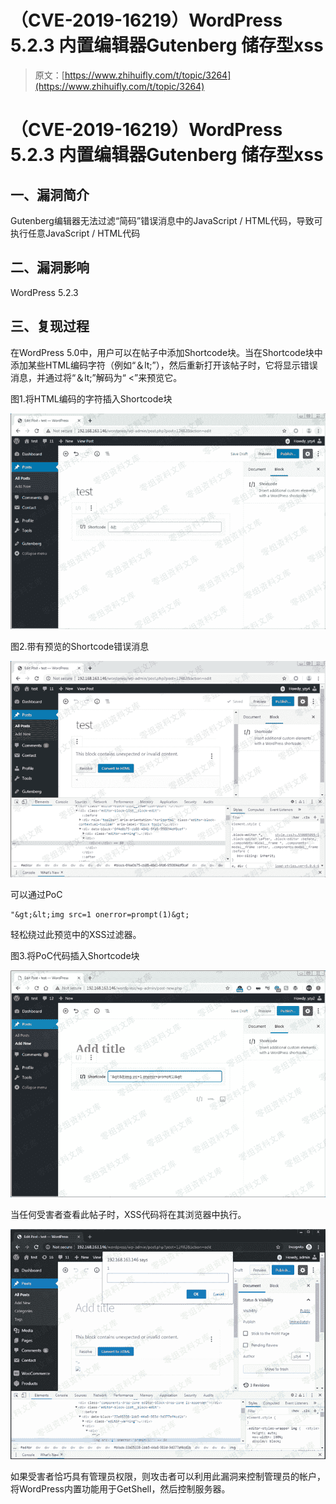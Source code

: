 # （CVE-2019-16219）WordPress 5.2.3 内置编辑器Gutenberg 储存型xss

> 原文：[https://www.zhihuifly.com/t/topic/3264](https://www.zhihuifly.com/t/topic/3264)

# （CVE-2019-16219）WordPress 5.2.3 内置编辑器Gutenberg 储存型xss

## 一、漏洞简介

Gutenberg编辑器无法过滤“简码”错误消息中的JavaScript / HTML代码，导致可执行任意JavaScript / HTML代码

## 二、漏洞影响

WordPress 5.2.3

## 三、复现过程

在WordPress 5.0中，用户可以在帖子中添加Shortcode块。当在Shortcode块中添加某些HTML编码字符（例如“＆lt;”），然后重新打开该帖子时，它将显示错误消息，并通过将“＆lt;”解码为“ <”来预览它。

图1.将HTML编码的字符插入Shortcode块

![image](img/ae4ca667d599f3bd7beaa6f4c703cba8.png)

图2.带有预览的Shortcode错误消息

![image](img/5fd3e918159714e061c89f2ace07c222.png)

可以通过PoC

```
"&gt;&lt;img src=1 onerror=prompt(1)&gt; 
```

轻松绕过此预览中的XSS过滤器。

图3.将PoC代码插入Shortcode块

![image](img/c0d511183aad5cf1dd1dff145df42e5b.png)

当任何受害者查看此帖子时，XSS代码将在其浏览器中执行。

![image](img/72c48239617dd3d93095f92c08184c35.png)

如果受害者恰巧具有管理员权限，则攻击者可以利用此漏洞来控制管理员的帐户，将WordPress内置功能用于GetShell，然后控制服务器。